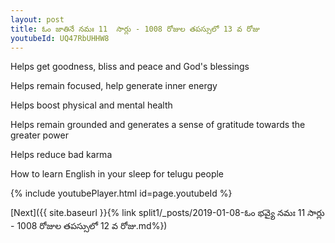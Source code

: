 ```yaml
---
layout: post
title: ఓం జాతినే నమః 11  సార్లు - 1008 రోజుల తపస్సులో 13 వ రోజు
youtubeId: UQ47RbUHHW8
---
```

 
 
Helps get goodness, bliss and peace and God's blessings
 
Helps remain focused, help generate inner energy 
 
Helps boost physical and mental health 
 
Helps remain grounded and generates a sense of gratitude towards the greater power 
 
Helps reduce bad karma
 
How to learn English in your sleep for telugu people
 
 
 
 


{% include youtubePlayer.html id=page.youtubeId %}
 
[Next]({{ site.baseurl }}{% link split1/_posts/2019-01-08-ఓం భవ్యై నమః 11  సార్లు - 1008 రోజుల తపస్సులో 12 వ రోజు.md%})
 
